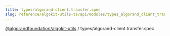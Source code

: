 ```yaml
---
title: types/algorand-client.transfer.spec
slug: reference/algokit-utils-ts/api/modules/types_algorand_client_transfer_spec
---
```

[@algorandfoundation/algokit-utils](/reference/algokit-utils-ts/api/overview) / types/algorand-client.transfer.spec